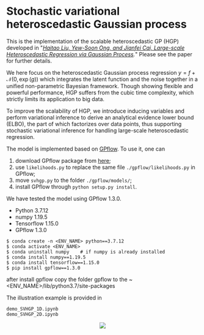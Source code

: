 Stochastic variational heteroscedastic Gaussian process
====

This is the implementation of the scalable heteroscedastic GP (HGP) developed in "*[Haitao Liu,  Yew-Soon Ong, and Jianfei Cai, Large-scale Heteroscedastic Regression via Gaussian Process](https://arxiv.org/abs/1811.01179).*" Please see the paper for further details.

We here focus on the heteroscedastic Gaussian process regression $y = f + \mathcal{N}(0, \exp(g))$ which integrates the latent function and the noise together in a unified non-parametric Bayesian framework. Though showing flexible and powerful performance, HGP suffers from the cubic time complexity, which strictly limits its application to big data. 

To improve the scalability of HGP,  we introduce inducing variables and perform variational inference to derive an analytical evidence lower bound (ELBO), the part of which factorizes over data points, thus supporting stochastic variational inference for handling large-scale heteroscedastic regression.

The model is implemented based on [GPflow](https://github.com/GPflow/GPflow). To use it, one can

1. download GPflow package from [here](https://github.com/GPflow/GPflow);
2. use  `likelihoods.py` to replace the same file `./gpflow/likelihoods.py` in GPflow; 
3. move `svhgp.py`  to  the folder `./gpflow/models/`;
4. install GPflow through `python setup.py install`.


We have tested the model using GPflow 1.3.0.


* Python 3.7.12 
* numpy 1.19.5
* Tensorflow 1.15.0
* GPflow 1.3.0

```shell
$ conda create -n <ENV_NAME> python==3.7.12
$ conda activate <ENV_NAME>
$ conda uninstall numpy    # if numpy is already installed
$ conda install numpy==1.19.5
$ conda install tensorflow==1.15.0
$ pip install gpflow==1.3.0
```


after install gpflow copy the folder gpflow to the ~<ENV_NAME>/lib/python3.7/site-packages



The illustration example is provided in

```
demo_SVHGP_1D.ipynb
demo_SVHGP_2D.ipynb
```

<div style="text-align:center">
<img src="https://github.com/0LYS0/SVSHGP/blob/master/result/result.gif">
</div>


